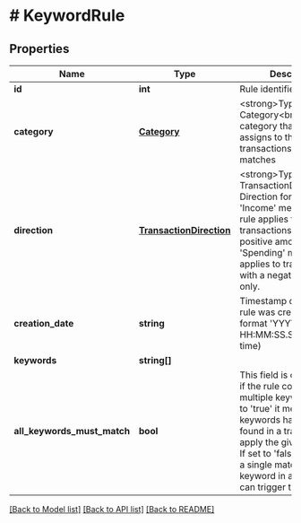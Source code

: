 # # KeywordRule

## Properties

Name | Type | Description | Notes
------------ | ------------- | ------------- | -------------
**id** | **int** | Rule identifier |
**category** | [**Category**](Category.md) | &lt;strong&gt;Type:&lt;/strong&gt; Category&lt;br/&gt; The category that this rule assigns to the transactions that it matches |
**direction** | [**TransactionDirection**](TransactionDirection.md) | &lt;strong&gt;Type:&lt;/strong&gt; TransactionDirection&lt;br/&gt; Direction for the rule. &#39;Income&#39; means that the rule applies to transactions with a positive amount only, &#39;Spending&#39; means it applies to transactions with a negative amount only. |
**creation_date** | **string** | Timestamp of when the rule was created, in the format &#39;YYYY-MM-DD HH:MM:SS.SSS&#39; (german time) |
**keywords** | **string[]** |  |
**all_keywords_must_match** | **bool** | This field is only relevant if the rule contains multiple keywords. If set to &#39;true&#39; it means that all keywords have to be found in a transaction to apply the given category. If set to &#39;false&#39;, then even a single matching keyword in a transaction can trigger this rule. |

[[Back to Model list]](../../README.md#models) [[Back to API list]](../../README.md#endpoints) [[Back to README]](../../README.md)

